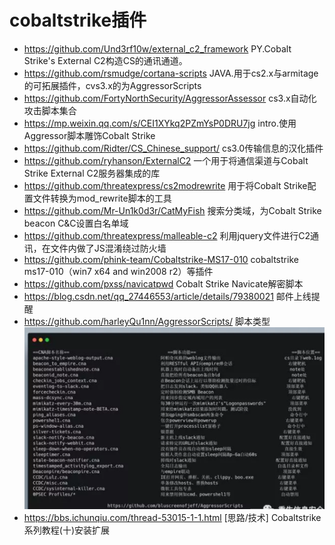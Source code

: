 # cobaltstrike插件
- https://github.com/Und3rf10w/external_c2_framework  PY.Cobalt Strike's External C2构造CS的通讯通道。
- https://github.com/rsmudge/cortana-scripts  JAVA.用于cs2.x与armitage的可拓展插件，cvs3.x的为AggressorScripts
- https://github.com/FortyNorthSecurity/AggressorAssessor cs3.x自动化攻击脚本集合
- https://mp.weixin.qq.com/s/CEI1XYkq2PZmYsP0DRU7jg  intro.使用Aggressor脚本雕饰Cobalt Strike
- https://github.com/Ridter/CS_Chinese_support/  cs3.0传输信息的汉化插件
- https://github.com/ryhanson/ExternalC2  一个用于将通信渠道与Cobalt Strike External C2服务器集成的库
- https://github.com/threatexpress/cs2modrewrite  用于将Cobalt Strike配置文件转换为mod_rewrite脚本的工具
- https://github.com/Mr-Un1k0d3r/CatMyFish  搜索分类域，为Cobalt Strike beacon C&C设置白名单域
- https://github.com/threatexpress/malleable-c2  利用jquery文件进行C2通讯，在文件内做了JS混淆绕过防火墙
- https://github.com/phink-team/Cobaltstrike-MS17-010  cobaltstrike ms17-010（win7 x64 and win2008 r2）等插件
- https://github.com/pxss/navicatpwd  Cobalt Strike Navicate解密脚本
- https://blog.csdn.net/qq_27446553/article/details/79380021  邮件上线提醒
- https://github.com/harleyQu1nn/AggressorScripts/  脚本类型![Alt text](./CobaltstrikeWikiImage/bluscreenofjeffAggressorScripts.png)
- https://bbs.ichunqiu.com/thread-53015-1-1.html  [思路/技术] Cobaltstrike系列教程(十)安装扩展